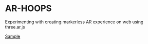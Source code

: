 # AR-HOOPS
Experimenting with creating markerless AR experience on web using three.ar.js

[Sample](https://github.com/pulkitjuneja/AR-hoops/blob/master/Sample.gif)
